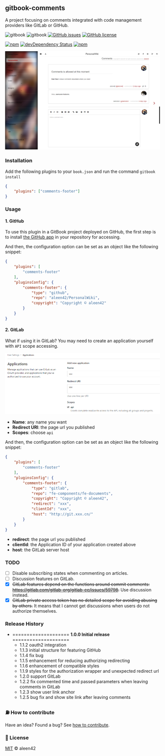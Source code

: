 ## gitbook-comments

A project focusing on comments integrated with code management providers like GitLab or GitHub.

![gitbook](https://aleen42.github.io/badges/src/gitbook_1.svg) ![gitbook](https://aleen42.github.io/badges/src/gitbook_2.svg) [![GitHub issues](https://img.shields.io/github/issues/aleen42/gitbook-comments.svg)](https://github.com/aleen42/gitbook-comments/issues) [![GitHub license](https://img.shields.io/badge/license-MIT-blue.svg)](https://raw.githubusercontent.com/aleen42/gitbook-comments/master/LICENSE)

[![npm](https://img.shields.io/npm/v/gitbook-plugin-comments-footer.svg)](https://www.npmjs.com/package/gitbook-plugin-comments-footer) [![devDependency Status](https://david-dm.org/aleen42/gitbook-comments/dev-status.svg)](https://david-dm.org/aleen42/gitbook-comments#info=devDependencies) [![npm](https://img.shields.io/npm/dt/gitbook-plugin-comments-footer.svg)](https://www.npmjs.com/package/gitbook-plugin-comments-footer)

![comments-footer](./preview.png)

### Installation

Add the following plugins to your `book.json` and run the command `gitbook install`

```json
{
    "plugins": ["comments-footer"]
}
```

### Usage

#### 1. GitHub

To use this plugin in a GitBook project deployed on GitHub, the first step is to install [the GitHub app](https://github.com/apps/aleen42-gitbook-comments) in your repository for accessing.

And then, the configuration option can be set as an object like the following snippet:

```json
{
	"plugins": [
		"comments-footer"
	],
	"pluginsConfig": {
		"comments-footer": {
			"type": "github",
			"repo": "aleen42/PersonalWiki",
			"copyright": "Copyright © aleen42"
		}
	}
}
```

#### 2. GitLab

What if using it in GitLab? You may need to create an application yourself with `API` scope accessing.

![gitbook-comments](./gitlab_application.png)

- **Name**: any name you want
- **Redirect URI**: the page url you published
- **Scopes**: choose `api`

And then, the configuration option can be set as an object like the following snippet:

```json
{
	"plugins": [
		"comments-footer"
	],
	"pluginsConfig": {
		"comments-footer": {
			"type": "gitlab",
			"repo": "fe-components/fe-documents",
			"copyright": "Copyright © aleen42",
			"redirect": "xxx",
            "clientId": "xxx",
            "host": "http://git.xxx.cn/"
		}
	}
}
```

- **redirect**: the page url you published
- **clientId**: the Application ID of your application created above
- **host**: the GitLab server host

### TODO

- [ ] Disable subscribing states when commenting on articles.
- [ ] Discussion features on GitLab.
- [x] ~~GitLab features depend on the functions around commit comments: https://gitlab.com/gitlab-org/gitlab-ce/issues/59798.~~ Use discussion instead.
- [x] ~~GitLab private access token has no detailed scope for avoiding abusing by others.~~ It means that I cannot get discussions when users do not authorize themselves.

### Release History

* ==================== **1.0.0 Initial release** ====================
	* 1.1.2 oauth2 integration
	* 1.1.3 initial structure for featuring GitHub
	* 1.1.4 fix bug
	* 1.1.5 enhancement for reducing authorizing redirecting
	* 1.1.6 enhancement of compatible styles
	* 1.1.9 styles for the authorization wrapper and unexpected redirect url
	* 1.2.0 support GitLab
	* 1.2.2 fix commented time and passed parameters when leaving comments in GitLab
	* 1.2.3 show user link anchor
	* 1.2.5 bug fix and show site link after leaving comments

### :fuelpump: How to contribute

Have an idea? Found a bug? See [how to contribute](https://aleen42.github.io/PersonalWiki/contribution.html).

### :scroll: License

[MIT](https://aleen42.github.io/PersonalWiki/MIT.html) © aleen42
